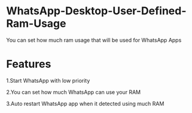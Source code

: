 # WhatsApp-Desktop-User-Defined-Ram-Usage
You can set how much ram usage that will be used for WhatsApp Apps
# Features
1.Start WhatsApp with low priority

2.You can set how much WhatsApp can use your RAM

3.Auto restart WhatsApp app when it detected using much RAM
